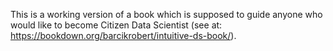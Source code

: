 This is a working version of a book which is supposed to guide anyone who would like to become Citizen Data Scientist (see at: https://bookdown.org/barcikrobert/intuitive-ds-book/).